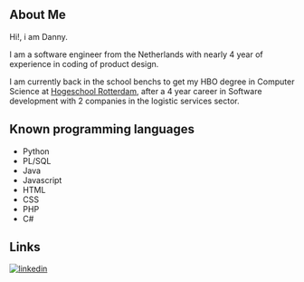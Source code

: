 ## About Me
Hi!, i am Danny.

I am a software engineer from the Netherlands with nearly 4 year of experience in coding of product design.

I am currently back in the school benchs to get my HBO degree in Computer Science at [Hogeschool Rotterdam](https://www.hogeschoolrotterdam.nl/opleidingen/bachelor/informatica/voltijd/), after a 4 year career in Software development with 2 companies in the logistic services sector.

## Known programming languages

- Python
- PL/SQL
- Java
- Javascript
- HTML
- CSS
- PHP
- C#

## Links
[![linkedin](https://img.shields.io/badge/linkedin-0A66C2?style=for-the-badge&logo=linkedin&logoColor=white)](https://www.linkedin.com/in/ddesnoo/)
